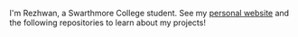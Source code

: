 I'm Rezhwan, a Swarthmore College student. See my [personal website](https://rezkamal.github.io/rezKamal/) and the following repositories to learn about my projects!
